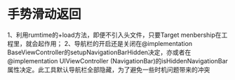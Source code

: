 #  手势滑动返回
1、利用rumtime的+load方法，即便不引入头文件，只要Target menbership在工程里，就会起作用；
2、导航栏的开启还是关闭在@implementation BaseViewController的setupNavigationBarHidden决定，亦或者在@implementation UIViewController (NavigationBar)的isHiddenNavigationBar属性决定。此工具默认导航栏全部隐藏，为了避免一些时机问题带来的冲突

